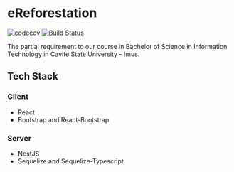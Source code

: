 
# eReforestation
[![codecov](https://codecov.io/gh/larongbingo/eReforestation/branch/nextjs/graph/badge.svg)](https://codecov.io/gh/larongbingo/eReforestation)
[![Build Status](https://travis-ci.org/larongbingo/eReforestation.svg?branch=nextjs)](https://travis-ci.org/larongbingo/eReforestation)

The partial requirement to our course in Bachelor of Science in Information Technology in Cavite State University - Imus.

## Tech Stack
### Client
- React
- Bootstrap and React-Bootstrap
### Server
- NestJS
- Sequelize and Sequelize-Typescript
